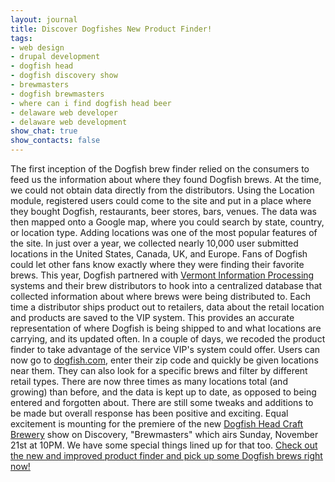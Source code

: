 ```yaml
---
layout: journal
title: Discover Dogfishes New Product Finder!
tags: 
- web design
- drupal development
- dogfish head
- dogfish discovery show
- brewmasters
- dogfish brewmasters
- where can i find dogfish head beer
- delaware web developer
- delaware web development
show_chat: true
show_contacts: false
---
```


The first inception of the Dogfish brew finder relied on the consumers to feed us the information about where they found Dogfish brews. At the time, we could not obtain data directly from the distributors. Using the Location module, registered users could come to the site and put in a place where they bought Dogfish, restaurants, beer stores, bars, venues. The data was then mapped onto a Google map, where you could search by state, country, or location type. Adding locations was one of the most popular features of the site. In just over a year, we collected nearly 10,000 user submitted locations in the United States, Canada, UK, and Europe. Fans of Dogfish could let other fans know exactly where they were finding their favorite brews. This year, Dogfish partnered with <a href="http://vtinfo.com/www/generic/" target="_blank">Vermont Information Processing</a> systems and their brew distributors to hook into a centralized database that collected information about where brews were being distributed to. Each time a distributor ships product out to retailers, data about the retail location and products are saved to the VIP system. This provides an accurate representation of where Dogfish is being shipped to and what locations are carrying, and its updated often. In a couple of days, we recoded the product finder to take advantage of the service VIP's system could offer. Users can now go to <a href="http://www.dogfish.com/brews-spirits/fish-finder.htm" target="_blank">dogfish.com</a>, enter their zip code and quickly be given locations near them. They can also look for a specific brews and filter by different retail types. There are now three times as many locations total (and growing) than before, and the data is kept up to date, as opposed to being entered and forgotten about. There are still some tweaks and additions to be made but overall response has been positive and exciting. Equal excitement is mounting for the premiere of the new <a href="http://www.dogfish.com" target="_blank">Dogfish Head Craft Brewery</a> show on Discovery, "Brewmasters" which airs Sunday, November 21st at 10PM. We have some special things lined up for that too. <a href="http://www.dogfish.com/brews-spirits/fish-finder.htm" target="_blank">Check out the new and improved product finder and pick up some Dogfish brews right now!</a>